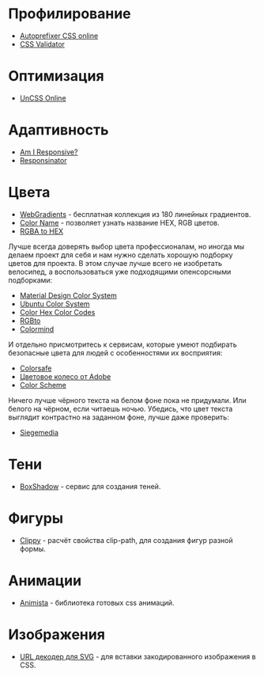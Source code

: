 # Профилирование

- [Autoprefixer CSS online](https://autoprefixer.github.io/)
- [CSS Validator](https://jigsaw.w3.org/css-validator/)

# Оптимизация

- [UnCSS Online](https://uncss-online.com/)

# Адаптивность

- [Am I Responsive?](http://ami.responsivedesign.is/)
- [Responsinator](https://www.responsinator.com/)

# Цвета

- [WebGradients](https://webgradients.com/) - бесплатная коллекция из 180 линейных градиентов.
- [Color Name](https://colornamer.robertcooper.me/) - позволяет узнать название HEX, RGB цветов.
- [RGBA to HEX](https://rgbacolorpicker.com/rgba-to-hex)

Лучше всегда доверять выбор цвета профессионалам, но иногда мы делаем проект для себя и нам нужно сделать хорошую подборку цветов для проекта. В этом случае лучше всего не изобретать велосипед, а воспользоваться уже подходящими опенсорсными подборками:

- [Material Design Color System](https://material.io/design/color/the-color-system.html#color-theme-creation)
- [Ubuntu Color System](https://design.ubuntu.com/brand/colour-palette/)
- [Color Hex Color Codes](https://www.color-hex.com/)
- [RGBto](https://rgb.to/)
- [Colormind](http://colormind.io/)

И отдельно присмотритесь к сервисам, которые умеют подбирать безопасные цвета для людей с особенностями их восприятия:

- [Colorsafe](http://colorsafe.co/)
- [Цветовое колесо от Adobe](https://color.adobe.com/ru/create/color-wheel)
- [Color Scheme](https://colorscheme.ru/)

Ничего лучше чёрного текста на белом фоне пока не придумали. Или белого на чёрном, если читаешь ночью. Убедись, что цвет текста выглядит контрастно на заданном фоне, лучше даже проверить:

- [Siegemedia](https://www.siegemedia.com/contrast-ratio)

# Тени

- [BoxShadow](https://html-css-js.com/css/generator/box-shadow/) - сервис для создания теней.

# Фигуры

- [Clippy](https://bennettfeely.com/clippy/) - расчёт свойства clip-path, для создания фигур разной формы.

# Анимации

- [Animista](https://animista.net/) - библиотека готовых css анимаций.

# Изображения

- [URL декодер для SVG](https://yoksel.github.io/url-encoder/) - для вставки закодированного изображения в CSS.
